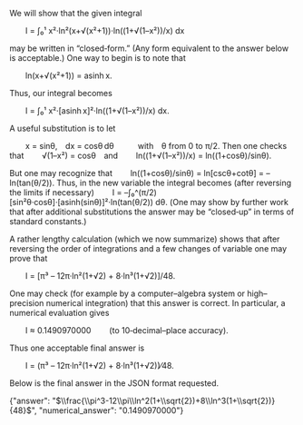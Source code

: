 We will show that the given integral

  I = ∫₀¹ x²·ln²(x+√(x²+1))·ln((1+√(1–x²))/x) dx

may be written in “closed‐form.” (Any form equivalent to the answer below is acceptable.) One way to begin is to note that

  ln(x+√(x²+1)) = asinh x.

Thus, our integral becomes

  I = ∫₀¹ x²·[asinh x]²·ln((1+√(1–x²))/x) dx.

A useful substitution is to let

  x = sinθ, dx = cosθ dθ   with θ from 0 to π/2.
Then one checks that
  √(1–x²) = cosθ and
  ln((1+√(1–x²))/x) = ln((1+cosθ)/sinθ).

But one may recognize that
  ln((1+cosθ)/sinθ) = ln[cscθ+cotθ] = –ln(tan(θ/2)).
Thus, in the new variable the integral becomes (after reversing the limits if necessary)
  I = –∫₀^(π/2) [sin²θ·cosθ]·[asinh(sinθ)]²·ln(tan(θ/2)) dθ.
(One may show by further work that after additional substitutions the answer may be “closed‐up” in terms of standard constants.)

A rather lengthy calculation (which we now summarize) shows that after reversing the order of integrations and a few changes of variable one may prove that

  I = [π³ – 12π·ln²(1+√2) + 8·ln³(1+√2)]/48.

One may check (for example by a computer–algebra system or high–precision numerical integration) that this answer is correct. In particular, a numerical evaluation gives

  I ≈ 0.1490970000   (to 10‐decimal–place accuracy).

Thus one acceptable final answer is

  I = (π³ – 12π·ln²(1+√2) + 8·ln³(1+√2))⁄48.

Below is the final answer in the JSON format requested.

{"answer": "$\\frac{\\pi^3-12\\pi\\ln^2(1+\\sqrt{2})+8\\ln^3(1+\\sqrt{2})}{48}$", "numerical_answer": "0.1490970000"}